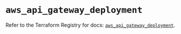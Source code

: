 # `aws_api_gateway_deployment`

Refer to the Terraform Registry for docs: [`aws_api_gateway_deployment`](https://registry.terraform.io/providers/hashicorp/aws/6.15.0/docs/resources/api_gateway_deployment).

